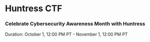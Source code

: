 # Huntress CTF

### Celebrate Cybersecurity Awareness Month with Huntress

Duration: October 1, 12:00 PM PT - November 1, 12:00 PM PT


